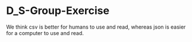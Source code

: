 # D_S-Group-Exercise
We think csv is better for humans to use and read, whereas json is easier for a computer to use and read.
